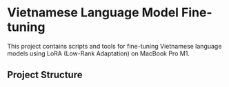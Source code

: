 # Vietnamese Language Model Fine-tuning

This project contains scripts and tools for fine-tuning Vietnamese language models using LoRA (Low-Rank Adaptation) on MacBook Pro M1.

## Project Structure